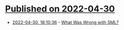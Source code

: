 # [Published on 2022-04-30](index.md)

* [2022-04-30, 18:10:36](https://news.ycombinator.com/item?id=31217920) - [What Was Wrong with SML?](https://blog.plover.com/prog/haskell/sml-defects.html)
